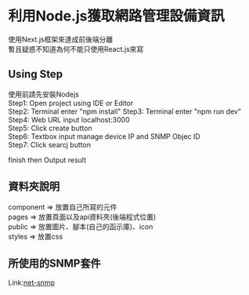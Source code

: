 # 利用Node.js獲取網路管理設備資訊
使用Next.js框架來達成前後端分離  
暫且疑惑不知道為何不能只使用React.js來寫

## Using Step
使用前請先安裝Nodejs  
Step1: Open project using IDE or Editor  
Step2: Terminal enter "npm install"
Step3: Terminal enter "npm run dev"  
Step4: Web URL input localhost:3000  
Step5: Click create button  
Step6: Textbox input manage device IP and SNMP Objec ID  
Step7: Click searcj button  

finish then Output result  

## 資料夾說明
component => 放置自己所寫的元件  
pages => 放置頁面以及api資料夾(後端程式位置)  
public => 放置圖片、腳本(自己的函示庫)、icon  
styles => 放置css  

##  所使用的SNMP套件
Link:[net-snmp](https://www.npmjs.com/package/net-snmp)
